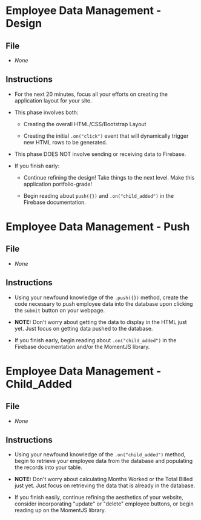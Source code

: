 # Employee Data Management - Design

## File

* *None*

## Instructions

* For the next 20 minutes, focus all your efforts on creating the application layout for your site.

* This phase involves both:

  * Creating the overall HTML/CSS/Bootstrap Layout

  * Creating the initial `.on("click")` event that will dynamically trigger new HTML rows to be generated.

* This phase DOES NOT involve sending or receiving data to Firebase.

* If you finish early:

  * Continue refining the design! Take things to the next level. Make this application portfolio-grade!

  * Begin reading about `push({})` and `.on("child_added")` in the Firebase documentation.


# Employee Data Management - Push

## File

* *None*

## Instructions

* Using your newfound knowledge of the `.push({})` method, create the code necessary to push employee data into the database upon clicking the `submit` button on your webpage.

* **NOTE:** Don't worry about getting the data to display in the HTML just yet. Just focus on getting data pushed to the database.

* If you finish early, begin reading about `.on("child_added")` in the Firebase documentation and/or the MomentJS library.


# Employee Data Management - Child_Added

## File

* *None*

## Instructions

* Using your newfound knowledge of the `.on("child_added")` method, begin to retrieve your employee data from the database and populating the records into your table.

* **NOTE:** Don't worry about calculating Months Worked or the Total Billed just yet. Just focus on retrieving the data that is already in the database.

* If you finish easily, continue refining the aesthetics of your website, consider incorporating "update" or "delete" employee buttons, or begin reading up on the MomentJS library.

